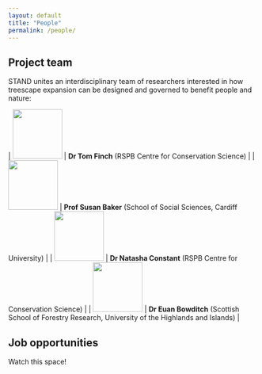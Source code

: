 ```yaml
---
layout: default
title: "People"
permalink: /people/
---
```

<!-- ## Edit CSS style for markdown tables -->
<style>
td, th {
   border: none!important;
   background-color: #FFFFFF;
}
</style>

## Project team
STAND unites an interdisciplinary team of researchers interested in how treescape expansion can be designed and governed to benefit people and nature:

| <img src="/stand/assets/img/tf.png" width=100> | **Dr Tom Finch** (RSPB Centre for Conservation Science) | 
| <img src="/stand/assets/img/sb.png" width=100> | **Prof Susan Baker** (School of Social Sciences, Cardiff University) |
| <img src="/stand/assets/img/nc.png" width=100> | **Dr Natasha Constant** (RSPB Centre for Conservation Science) |
| <img src="/stand/assets/img/eb.png" width=100> | **Dr Euan Bowditch** (Scottish School of Forestry Research, University of the Highlands and Islands) |

<!-- ## Partners -->

<!-- ## Expert Advisory Panel -->

## Job opportunities
Watch this space!
